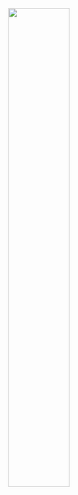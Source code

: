 <div style="width:100%;">
    <img src="https://github.com/Theobragstad/Theobragstad/assets/48075045/9aef8261-9c02-41f9-a5a2-16d9d378a0b1" style="width:50%;">
</div>



